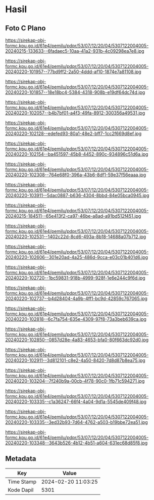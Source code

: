 # Hasil

## Foto C Plano

https://sirekap-obj-formc.kpu.go.id/61e4/pemilu/pdpr/53/07/12/20/04/5307122004005-20240215-133633--6fadaec5-10aa-41a2-931b-4c09298ea7e8.jpg

https://sirekap-obj-formc.kpu.go.id/61e4/pemilu/pdpr/53/07/12/20/04/5307122004005-20240220-101957--77bd9ff2-2a50-4ddd-af10-1874e7a81108.jpg

https://sirekap-obj-formc.kpu.go.id/61e4/pemilu/pdpr/53/07/12/20/04/5307122004005-20240220-101857--18e18bc4-5384-4318-908b-e19df64dc74d.jpg

https://sirekap-obj-formc.kpu.go.id/61e4/pemilu/pdpr/53/07/12/20/04/5307122004005-20240220-102057--b4b7bf01-a4f3-49fa-8912-300356a49531.jpg

https://sirekap-obj-formc.kpu.go.id/61e4/pemilu/pdpr/53/07/12/20/04/5307122004005-20240220-102128--edefed93-80a1-48e2-bff7-1cc2f669d8ef.jpg

https://sirekap-obj-formc.kpu.go.id/61e4/pemilu/pdpr/53/07/12/20/04/5307122004005-20240220-102154--ba451597-45b8-4452-890c-934896c51d6a.jpg

https://sirekap-obj-formc.kpu.go.id/61e4/pemilu/pdpr/53/07/12/20/04/5307122004005-20240220-102308--764e68f0-396a-43b6-8df1-59e37f56eaaa.jpg

https://sirekap-obj-formc.kpu.go.id/61e4/pemilu/pdpr/53/07/12/20/04/5307122004005-20240220-103911--5dac0887-b636-4304-8bbd-84e05bca0945.jpg

https://sirekap-obj-formc.kpu.go.id/61e4/pemilu/pdpr/53/07/12/20/04/5307122004005-20240215-184511--65e413f2-ca97-46be-a8ad-a91bd512f451.jpg

https://sirekap-obj-formc.kpu.go.id/61e4/pemilu/pdpr/53/07/12/20/04/5307122004005-20240220-102531--1402c22d-8cd6-493a-8b18-14688a07b712.jpg

https://sirekap-obj-formc.kpu.go.id/61e4/pemilu/pdpr/53/07/12/20/04/5307122004005-20240220-102606--301e20ad-4a25-486d-9cca-e03c01b401d6.jpg

https://sirekap-obj-formc.kpu.go.id/61e4/pemilu/pdpr/53/07/12/20/04/5307122004005-20240220-102720--1bc59831-918b-4999-928f-1e6e244c9f6d.jpg

https://sirekap-obj-formc.kpu.go.id/61e4/pemilu/pdpr/53/07/12/20/04/5307122004005-20240220-102737--b4d28404-4a9b-4ff1-bc9d-42859c767065.jpg

https://sirekap-obj-formc.kpu.go.id/61e4/pemilu/pdpr/53/07/12/20/04/5307122004005-20240220-102818--6c7fa754-635e-4309-97f8-73a3beb639ca.jpg

https://sirekap-obj-formc.kpu.go.id/61e4/pemilu/pdpr/53/07/12/20/04/5307122004005-20240220-102850--0857d28e-4a83-4653-bfa0-80f663dc92d0.jpg

https://sirekap-obj-formc.kpu.go.id/61e4/pemilu/pdpr/53/07/12/20/04/5307122004005-20240220-102911--3d812101-c8e2-4a50-8420-7d8d87b8ea75.jpg

https://sirekap-obj-formc.kpu.go.id/61e4/pemilu/pdpr/53/07/12/20/04/5307122004005-20240220-103204--7f240b9a-00cb-4f78-90c0-1fb71c594271.jpg

https://sirekap-obj-formc.kpu.go.id/61e4/pemilu/pdpr/53/07/12/20/04/5307122004005-20240220-103335--c1a36247-66f4-4a04-9d1a-5545de409f48.jpg

https://sirekap-obj-formc.kpu.go.id/61e4/pemilu/pdpr/53/07/12/20/04/5307122004005-20240220-103335--3ed32b93-7d64-4762-a503-b19bbe72ea51.jpg

https://sirekap-obj-formc.kpu.go.id/61e4/pemilu/pdpr/53/07/12/20/04/5307122004005-20240220-103348--3643b526-4b12-4b51-a604-631ec68d85f8.jpg


## Metadata

| Key        | Value               |
| ---------- | ------------------- |
| Time Stamp | 2024-02-20 11:03:25 |
| Kode Dapil | 5301                |



